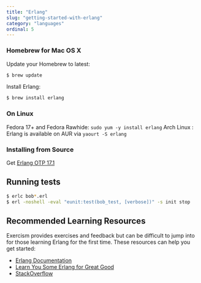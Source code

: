 ```yaml
---
title: "Erlang"
slug: "getting-started-with-erlang"
category: "languages"
ordinal: 5
---
```


### Homebrew for Mac OS X

Update your Homebrew to latest:

```bash
$ brew update
```

Install Erlang:

```bash
$ brew install erlang
```

### On Linux

Fedora 17+ and Fedora Rawhide: `sudo yum -y install erlang`
Arch Linux : Erlang is available on AUR via `yaourt -S erlang`

### Installing from Source

Get [Erlang OTP 17.1](http://www.erlang.org/download.html)

## Running tests

```bash
$ erlc bob*.erl
$ erl -noshell -eval "eunit:test(bob_test, [verbose])" -s init stop
```

## Recommended Learning Resources

Exercism provides exercises and feedback but can be difficult to jump into for those learning Erlang for the first time. These resources can help you get started:

* [Erlang Documentation](http://www.erlang.org/doc.html)
* [Learn You Some Erlang for Great Good](http://learnyousomeerlang.com)
* [StackOverflow](http://stackoverflow.com/)
